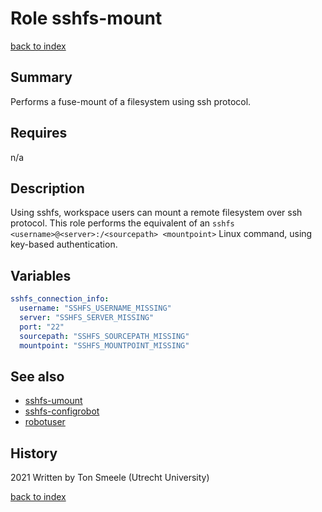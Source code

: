 # Role sshfs-mount
[back to index](../index.md#Roles)

## Summary
Performs a fuse-mount of a filesystem using ssh protocol.

## Requires
n/a

## Description
Using sshfs, workspace users can mount a remote filesystem over ssh protocol. 
This role performs the equivalent of an `sshfs <username>@<server>:/<sourcepath> <mountpoint>` Linux
command, using key-based authentication.

## Variables
```yaml
sshfs_connection_info:
  username: "SSHFS_USERNAME_MISSING"
  server: "SSHFS_SERVER_MISSING"
  port: "22"
  sourcepath: "SSHFS_SOURCEPATH_MISSING"
  mountpoint: "SSHFS_MOUNTPOINT_MISSING"
```

## See also
- [sshfs-umount](sshfs-umount.md)
- [sshfs-configrobot](sshfs-configrobot.md)
- [robotuser](robotuser.md)

## History
2021 Written by Ton Smeele (Utrecht University)



[back to index](../index.md#Roles)
